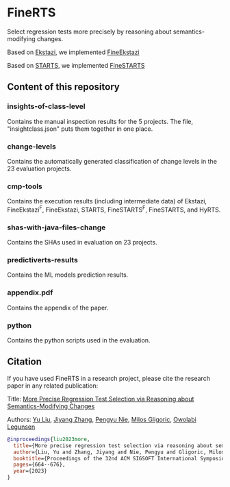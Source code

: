 # FineRTS
Select regression tests more precisely by reasoning about semantics-modifying changes.

Based on [Ekstazi](https://github.com/gliga/ekstazi), we implemented [FineEkstazi](https://github.com/EngineeringSoftware/fine-ekstazi)

Based on [STARTS](https://github.com/TestingResearchIllinois/starts), we implemented [FineSTARTS](https://github.com/EngineeringSoftware/fine-starts)


## Content of this repository

### insights-of-class-level
Contains the manual inspection results for the 5 projects. The file,
"insightclass.json" puts them together in one place.

### change-levels
Contains the automatically generated classification of change levels
in the 23 evaluation projects.

### cmp-tools
Contains the execution results (including intermediate data) of
Ekstazi, FineEkstazi<sup>F</sup>, FineEkstazi, STARTS,
FineSTARTS<sup>F</sup>, FineSTARTS, and HyRTS.

### shas-with-java-files-change
Contains the SHAs used in evaluation on 23 projects.

### predictiverts-results
Contains the ML models prediction results.

### appendix.pdf
Contains the appendix of the paper.

### python
Contains the python scripts used in the evaluation.

## Citation
If you have used FineRTS in a research project, please cite the research paper in any related publication:

Title: [More Precise Regression Test Selection
via Reasoning about Semantics-Modifying Changes](https://dl.acm.org/doi/abs/10.1145/3597926.3598086)

Authors: [Yu Liu](https://sweetstreet.github.io/), [Jiyang Zhang](https://jiyangzhang.github.io/), [Pengyu Nie](https://pengyunie.github.io/), [Milos Gligoric](http://users.ece.utexas.edu/~gligoric/), [Owolabi Legunsen](https://mir.cs.illinois.edu/legunsen/)

```bibtex
@inproceedings{liu2023more,
  title={More precise regression test selection via reasoning about semantics-modifying changes},
  author={Liu, Yu and Zhang, Jiyang and Nie, Pengyu and Gligoric, Milos and Legunsen, Owolabi},
  booktitle={Proceedings of the 32nd ACM SIGSOFT International Symposium on Software Testing and Analysis},
  pages={664--676},
  year={2023}
}
```
